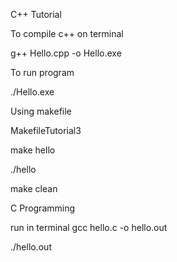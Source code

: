 C++ Tutorial

To compile c++ on terminal

g++ Hello.cpp -o Hello.exe

To run program

./Hello.exe

Using makefile

MakefileTutorial3

make hello

./hello

make clean

C Programming

run in terminal gcc hello.c -o hello.out

./hello.out
